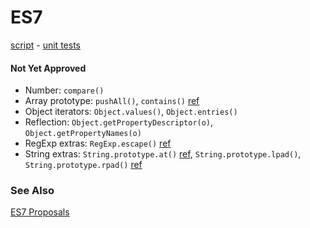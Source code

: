 # ES7

[script](es7.js) -
[unit tests](http://inexorabletash.github.io/polyfill/tests/es7.html)

#### Not Yet Approved
* Number: `compare()`
* Array prototype: `pushAll()`, `contains()` [ref](https://github.com/domenic/Array.prototype.contains/)
* Object iterators: `Object.values()`, `Object.entries()`
* Reflection: `Object.getPropertyDescriptor(o)`, `Object.getPropertyNames(o)`
* RegExp extras: `RegExp.escape()` [ref](http://esdiscuss.org/topic/regexp-escape)
* String extras: `String.prototype.at()` [ref](http://wiki.ecmascript.org/doku.php?id=strawman:string_at), 
  `String.prototype.lpad()`, `String.prototype.rpad()` [ref](http://wiki.ecmascript.org/doku.php?id=strawman:string_padding)



### See Also

[ES7 Proposals](experimental/README.md)
